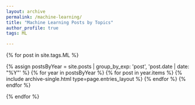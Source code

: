 ```yaml
---
layout: archive
permalink: /machine-learning/
title: "Machine Learning Posts by Topics"
author_profile: true
tags: ML

---
```


{% for post in site.tags.ML  %}

  

  {% assign postsByYear = site.posts | group_by_exp: 'post', 'post.date | date: "%Y"' %}
  {% for year in postsByYear %}
        {% for post in year.items %}
          {% include archive-single.html type=page.entries_layout %}
        {% endfor %}
  {% endfor %}






{% endfor %}
